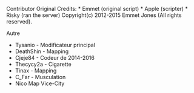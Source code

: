 Contributor
Original
	Credits:
	* Emmet (original script)
 	* Apple (scripter)
 	* Risky (ran the server)
	Copyright(c) 2012-2015 Emmet Jones (All rights reserved).
  
Autre
 * Tysanio - Modificateur principal
 * DeathShin - Mapping
 * Cjeje84 - Codeur de 2014-2016
 * Thecycy2a - Cigarette
 * Tinax - Mapping
 * C_Far - Musculation
 * Nico Map Vice-City
